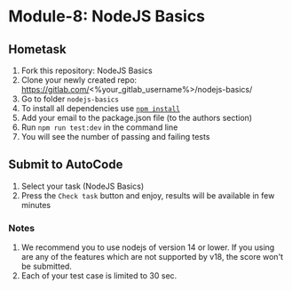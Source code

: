 # Module-8: NodeJS Basics

## Hometask

1. Fork this repository: NodeJS Basics
5. Clone your newly created repo: https://gitlab.com/<%your_gitlab_username%>/nodejs-basics/  
6. Go to folder `nodejs-basics`  
7. To install all dependencies use [`npm install`](https://docs.npmjs.com/cli/install)
8. Add your email to the package.json file (to the authors section)  
9. Run `npm run test:dev` in the command line  
7. You will see the number of passing and failing tests

## Submit to AutoCode
1. Select your task (NodeJS Basics)
2. Press the `Check task` button and enjoy, results will be available in few minutes

### Notes
1. We recommend you to use nodejs of version 14 or lower. If you using are any of the features which are not supported by v18, the score won't be submitted.
2. Each of your test case is limited to 30 sec.